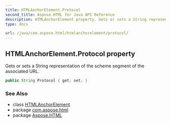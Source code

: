 ```yaml
---
title: HTMLAnchorElement.Protocol
second_title: Aspose.HTML for Java API Reference
description: HTMLAnchorElement property. Gets or sets a String representation of the scheme segment of the associated URL
type: docs

url: /java/com.aspose.html/htmlanchorelement/protocol/
---
```

## HTMLAnchorElement.Protocol property

Gets or sets a String representation of the scheme segment of the associated URL.

```java
public String Protocol { get; set; }
```

### See Also

* class [HTMLAnchorElement](../)
* package [com.aspose.html](../../../com.aspose.html/)
* package [Aspose.HTML](../../../)
